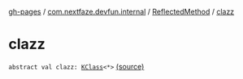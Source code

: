 [gh-pages](../../index.md) / [com.nextfaze.devfun.internal](../index.md) / [ReflectedMethod](index.md) / [clazz](./clazz.md)

# clazz

`abstract val clazz: `[`KClass`](https://kotlinlang.org/api/latest/jvm/stdlib/kotlin.reflect/-k-class/index.html)`<*>` [(source)](https://github.com/NextFaze/dev-fun/tree/master/devfun/src/main/java/com/nextfaze/devfun/internal/Reflected.kt#L48)